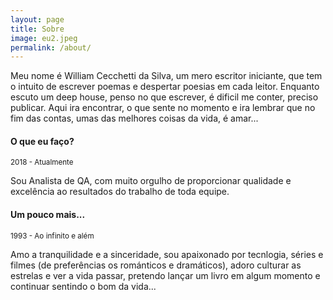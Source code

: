 ```yaml
---
layout: page
title: Sobre
image: eu2.jpeg
permalink: /about/
---
```


Meu nome é William Cecchetti da Silva, um mero escritor iniciante, que tem o intuito de escrever poemas e despertar poesias em cada leitor.
Enquanto escuto um deep house, penso no que escrever, é dificil me conter, preciso publicar.
Aqui ira encontrar, o que sente no momento e ira lembrar que no fim das contas, umas das melhores coisas da vida, é amar...

#### O que eu faço?
<small>2018 - Atualmente</small>

Sou Analista de QA, com muito orgulho de proporcionar qualidade e excelência ao resultados do trabalho de toda equipe.

#### Um pouco mais...
<small>1993 - Ao infinito e além</small>

Amo a tranquilidade e a sinceridade, sou apaixonado por tecnlogia, séries e filmes (de preferências os románticos e dramáticos), adoro culturar as estrelas e ver a vida passar, pretendo lançar um livro em algum momento e continuar sentindo o bom da vida...

